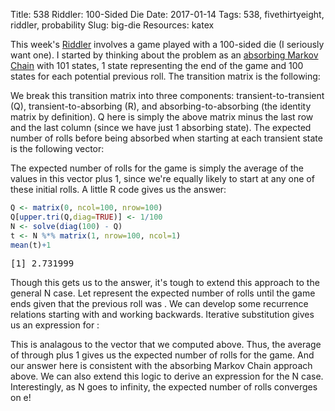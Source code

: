 Title: 538 Riddler: 100-Sided Die
Date: 2017-01-14
Tags: 538, fivethirtyeight, riddler, probability
Slug: big-die
Resources: katex

This week's [Riddler](https://fivethirtyeight.com/features/how-long-will-it-take-to-blow-out-the-birthday-candles/) involves a game played with a 100-sided die (I seriously want one).  I started by thinking about the problem as an [absorbing Markov Chain](https://en.wikipedia.org/wiki/Absorbing_Markov_chain) with 101 states, 1 state representing the end of the game and 100 states for each potential previous roll. The transition matrix is the following:
<div class="equation" data-expr="
P = \begin{bmatrix}
 & \frac{1}{100} & \frac{1}{100} & \frac{1}{100} & \cdots & \frac{1}{100} & 0 & \\[0.8em]
 & 0 & \frac{1}{100} & \frac{1}{100} & \cdots & \frac{1}{100} & \frac{1}{100} & \\[0.8em]
 & 0 & 0 & \frac{1}{100} & \cdots & \frac{1}{100} & \frac{2}{100} & \\[0.8em]
 & \vdots & \vdots & \vdots & \ddots & \vdots & \vdots \\[0.8em]
 & 0 & 0 & 0 & \cdots & \frac{1}{100} & \frac{99}{100} \\[0.8em]
 & 0 & 0 & 0 & \cdots & 0 & 1
\end{bmatrix}
"></div>

We break this transition matrix into three components: transient-to-transient (Q), transient-to-absorbing (R), and absorbing-to-absorbing (the identity matrix by definition).  Q here is simply the above matrix minus the last row and the last column (since we have just 1 absorbing state).  The expected number of rolls before being absorbed when starting at each transient state is the following vector:
<div class="equation" data-expr="t = \left( I - Q \right)^{-1} \mathbf{1}"></div>

The expected number of rolls for the game is simply the average of the values in this vector plus 1, since we're equally likely to start at any one of these initial rolls.  A little R code gives us the answer:

``` R
Q <- matrix(0, ncol=100, nrow=100)
Q[upper.tri(Q,diag=TRUE)] <- 1/100
N <- solve(diag(100) - Q)
t <- N %*% matrix(1, nrow=100, ncol=1)
mean(t)+1
```
<pre>[1] 2.731999</pre>

Though this gets us to the answer, it's tough to extend this approach to the general N case.  Let <span class="inline-equation" data-expr="E_{i}"></span> represent the expected number of rolls until the game ends given that the previous roll was <span class="inline-equation" data-expr="i"></span>. We can develop some recurrence relations starting with <span class="inline-equation" data-expr="E_{100}"></span> and working backwards.  Iterative substitution gives us an expression for <span class="inline-equation" data-expr="E_{i}"></span>:
<div class="equation" data-expr="\begin{aligned}
 E_{100} = & \frac{1}{100} E_{100} + 1 = \frac{100}{99} \\
 E_{99} = & \frac{1}{100} E_{99} + \frac{1}{100} E_{100} + 1 = \frac{1}{100} E_{99} + E_{100} = \left( \frac{100}{99} \right)^{2} \\
 E_{98} = & \frac{1}{100} E_{98} + \frac{1}{100} E_{99} + \frac{1}{100} E_{100} + 1 = \frac{1}{100} E_{98} + E_{99} = \left( \frac{100}{99} \right)^{3} \\
 \vdots \\
 E_{i} = & \left( \frac{100}{99} \right)^{100-i+1}
\end{aligned}"></div>

This is analagous to the vector <span class="inline-equation" data-expr="t"></span> that we computed above.  Thus, the average of <span class="inline-equation" data-expr="E_{1}"></span> through <span class="inline-equation" data-expr="E_{100}"></span> plus 1 gives us the expected number of rolls for the game.  And our answer here is consistent with the absorbing Markov Chain approach above.  We can also extend this logic to derive an expression for the N case.  Interestingly, as N goes to infinity, the expected number of rolls converges on e!
<div class="equation" data-expr="E = 1 + \frac{1}{100} \sum_{i=1}^{100} E_{i} = 1 + \frac{1}{100} \sum_{i=1}^{100} \left( \frac{100}{99} \right)^{i} = \left( \frac{100}{99} \right)^{100} = 2.731999"></div>
<div class="equation" data-expr="E(N) = \left( \frac{N}{N-1} \right)^{N} \rightarrow  \lim_{N \to \infty } E(N) = e = 2.718283"></div>
